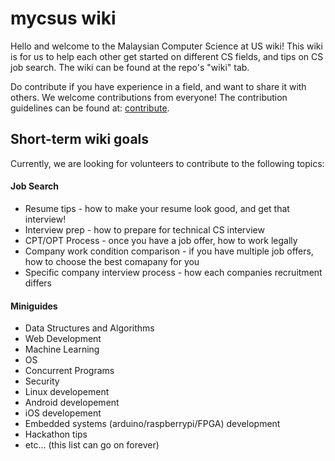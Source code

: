 mycsus wiki
===============================
Hello and welcome to the Malaysian Computer Science at US wiki! This wiki is for us to help each other get started on different CS fields, and tips on CS job search. The wiki can be found at the repo's "wiki" tab.

Do contribute if you have experience in a field, and want to share it with others. We welcome contributions from everyone! The contribution guidelines can be found at: [contribute](../master/CONTRIBUTING.md).

Short-term wiki goals
---------------------------
Currently, we are looking for volunteers to contribute to the following topics:

#### Job Search
+ Resume tips - how to make your resume look good, and get that interview!
+ Interview prep - how to prepare for technical CS interview
+ CPT/OPT Process - once you have a job offer, how to work legally
+ Company work condition comparison - if you have multiple job offers, how to choose the best comapany for you
+ Specific company interview process - how each companies recruitment differs

#### Miniguides
+ Data Structures and Algorithms
+ Web Development
+ Machine Learning
+ OS
+ Concurrent Programs
+ Security
+ Linux developement
+ Android developement
+ iOS developement
+ Embedded systems (arduino/raspberrypi/FPGA) development
+ Hackathon tips
+ etc... (this list can go on forever)

